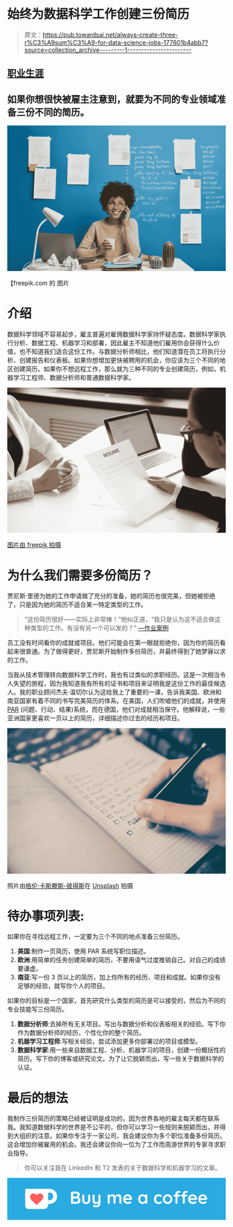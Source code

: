 # 始终为数据科学工作创建三份简历

> 原文：<https://pub.towardsai.net/always-create-three-r%C3%A9sum%C3%A9-for-data-science-jobs-177601b4abb7?source=collection_archive---------1----------------------->

## [职业生涯](https://towardsai.net/p/category/careers)

## 如果你想很快被雇主注意到，就要为不同的专业领域准备三份不同的简历。

![](img/ef69749b45f070d030196983af17e7bb.png)

【freepik.com 的 图片

# 介绍

数据科学领域不容易起步，雇主普遍对雇佣数据科学家持怀疑态度。数据科学家执行分析、数据工程、机器学习和部署，因此雇主不知道他们雇用你会获得什么价值，也不知道我们适合这份工作。与数据分析师相比，他们知道潜在员工将执行分析、创建报告和仪表板。如果你想增加更快被聘用的机会，你应该为三个不同的地区创建简历。如果你不想远程工作，那么就为三种不同的专业创建简历，例如，机器学习工程师、数据分析师和普通数据科学家。

![](img/703924ee361e241b1a4369ebbbe4ed06.png)

[图片由 freepik 拍摄](https://www.freepik.com/free-photo/company-representatives-reading-applicant-resume-hiring_3952576.htm#page=1&query=job%20search&position=10)

# 为什么我们需要多份简历？

贾尼斯·里德为她的工作申请做了充分的准备，她的简历也很完美，但她被拒绝了，只是因为她的简历不适合某一特定类型的工作。

> “这份简历很好——实际上非常棒！”他纠正道，“我只是认为这不适合做这种类型的工作。有没有另一个可以发的？” [—作业案例](https://www.jobcase.com/articles/create-more-than-one-resume-to-land-job-faster)

员工没有时间看你的成就或项目。他们可能会在第一眼就拒绝你，因为你的简历看起来很普通。为了做得更好，贾尼斯开始制作多份简历，并最终得到了她梦寐以求的工作。

当我从技术管理转向数据科学工作时，我也有过类似的求职经历。这是一次相当令人失望的旅程，因为我知道我有所有的证书和项目来证明我是这份工作的最佳候选人。我的职业顾问杰夫·温切尔认为这给我上了重要的一课，告诉我美国、欧洲和南亚国家有着不同的书写完美简历的体系。在美国，人们吹嘘他们的成就，并使用 [PAR](https://www.ivyexec.com/career-advice/2013/power-stories-fuel-winning-job-interviews-part-2/) (问题、行动、结果)系统，而在德国，他们对成就相当保守。他解释说，一些亚洲国家更喜欢一页以上的简历，详细描述你过去的经历和项目。

![](img/6b58f42c365ec99d5d3b5ea37f4a4478.png)

照片由[格伦·卡斯滕斯-彼得斯](https://unsplash.com/@glenncarstenspeters?utm_source=medium&utm_medium=referral)在 [Unsplash](https://unsplash.com?utm_source=medium&utm_medium=referral) 拍摄

# 待办事项列表:

如果你在寻找远程工作，一定要为三个不同的地点准备三份简历。

1.  **美国**:制作一页简历，使用 PAR 系统写职位描述。
2.  **欧洲**:用简单的任务创建简单的简历，不要用语气过度推销自己。对自己的成绩要谦虚。
3.  **南亚**:写一份 3 页以上的简历，加上你所有的经历、项目和成就。如果你没有足够的经验，就写你个人的项目。

如果你的目标是一个国家，首先研究什么类型的简历是可以接受的，然后为不同的专业技能写三份简历。

1.  **数据分析师**:去掉所有无关项目。写出与数据分析和仪表板相关的经验。写下你作为数据分析师的经历，个性化你的整个简历。
2.  **机器学习工程师**:写相关经验，尝试添加更多你部署过的项目或模型。
3.  **数据科学家**:用一些来自数据工程、分析、机器学习的项目，创建一份概括性的简历。写下你的博客或研究论文。为了让它脱颖而出，写一些关于数据科学的认证。

# 最后的想法

我制作三份简历的策略已经被证明是成功的，因为世界各地的雇主每天都在联系我。我知道数据科学的世界是不公平的，但你可以学习一些规则来脱颖而出，并得到大组织的注意。如果你专注于一家公司，我会建议你为多个职位准备多份简历。这会增加你被雇用的机会。我还会建议你向一位为了工作而周游世界的专家寻求职业指导。

> 你可以关注我在 LinkedIn 和 T2 发表的关于数据科学和机器学习的文章。

[![](img/b1bd188a08576c80bde7d92888d2e27c.png)](https://ko-fi.com/kingabzpro)
